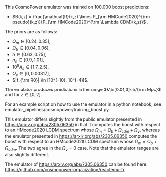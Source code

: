 This CosmoPower emulator was trained on 100,000 boost predictions: 

- $B(k,z) = \frac{\mathcal{R}(k,z) \times P_{\rm HMCode2020}^{\rm pseudo}(k,z)}{P_{\rm HMCode2020}^{\rm \Lambda CDM}(k,z)}$ . 

The priors are as follows: 

- $\Omega_m \in [0.24,0.35]$,
- $\Omega_b \in [0.04,0.06]$,
- $h \in [0.63,0.75]$,
- $n_s \in [0.9,1.01]$,
- $10^{9} A_s \in [1.7,2.5]$,
- $\Omega_\nu \in [0,0.00317]$,
- $|f_{\rm R0}| \in [10^{-10}, 10^{-4}]$. 

The emulator produces predictions in the range $k\in[0.01,3]~h/{\rm Mpc}$ and for $z\in[0,2]$. 

For an example script on how to use the emulator in a python notebook, see emulator_pipelines/cosmopower/training_boost.py.

This emulator differs slightly from the public emulator presented in https://arxiv.org/abs/2305.06350 in that it computes the boost with respect to an HMcode2020 LCDM spectrum whose $\Omega_{m} = \Omega_{b} + \Omega_{cdm} + \Omega_\nu$, whereas the emulator presented in https://arxiv.org/abs/2305.06350 computes the boost with respect to an HMcode2020 LCDM spectrum whose $\Omega_{m} = \Omega_{b} + \Omega_{cdm}$. The two agree in the $\Omega_\nu = 0$ case. Note that the emulator ranges are also slightly different. 

The emulator of https://arxiv.org/abs/2305.06350 can be found here: https://github.com/cosmopower-organization/reactemu-fr 
